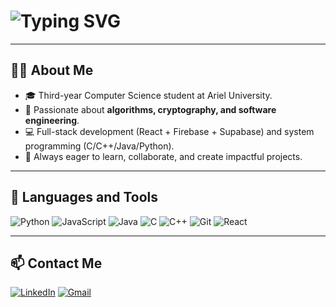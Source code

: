 <h1 align="left">
  <img src="https://readme-typing-svg.demolab.com?font=Fira+Code&size=28&pause=1000&color=0E75B6&width=435&lines=Hi+there+👋,+I'm+Oriya " alt="Typing SVG" />
</h1>

---

## 👩‍💻 About Me
- 🎓 Third-year Computer Science student at Ariel University.  
- 🔐 Passionate about **algorithms, cryptography, and software engineering**.  
- 💻 Full-stack development (React + Firebase + Supabase) and system programming (C/C++/Java/Python).  
- 🚀 Always eager to learn, collaborate, and create impactful projects.  

---

## 🔧 Languages and Tools
![Python](https://img.shields.io/badge/-Python-3776AB?logo=python&logoColor=white&style=flat)
![JavaScript](https://img.shields.io/badge/-JavaScript-F7DF1E?logo=javascript&logoColor=black&style=flat)
![Java](https://img.shields.io/badge/-Java-ED8B00?logo=java&logoColor=white&style=flat)
![C](https://img.shields.io/badge/-C-00599C?logo=c&logoColor=white&style=flat)
![C++](https://img.shields.io/badge/-C++-00599C?logo=c%2B%2B&logoColor=white&style=flat)
![Git](https://img.shields.io/badge/-Git-F05032?logo=git&logoColor=white&style=flat)
![React](https://img.shields.io/badge/-React-20232A?logo=react&logoColor=61DAFB&style=flat)

---

## 📫 Contact Me
[![LinkedIn](https://img.shields.io/badge/-LinkedIn-0A66C2?style=for-the-badge&logo=linkedin&logoColor=white)](https://www.linkedin.com/in/oriya-perel/)
[![Gmail](https://img.shields.io/badge/-Gmail-D14836?style=for-the-badge&logo=gmail&logoColor=white)](mailto:your.email@example.com)
